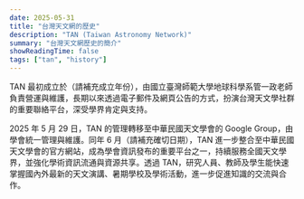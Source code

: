 ```yaml
---
date: 2025-05-31
title: "台灣天文網的歷史"
description: "TAN (Taiwan Astronomy Network)"
summary: "台灣天文網歷史的簡介"
showReadingTime: false
tags: ["tan", "history"]
---
```


TAN 最初成立於（請補充成立年份），由國立臺灣師範大學地球科學系管一政老師負責營運與維護，長期以來透過電子郵件及網頁公告的方式，扮演台灣天文學社群的重要聯絡平台，深受學界肯定與支持。

2025 年 5 月 29 日，TAN 的管理轉移至中華民國天文學會的 Google Group，由學會統一管理與維護。同年 6 月（請補充確切日期），TAN 進一步整合至中華民國天文學會的官方網站，成為學會資訊發布的重要平台之一，持續服務全國天文學界，並強化學術資訊流通與資源共享。透過 TAN，研究人員、教師及學生能快速掌握國內外最新的天文演講、暑期學校及學術活動，進一步促進知識的交流與合作。